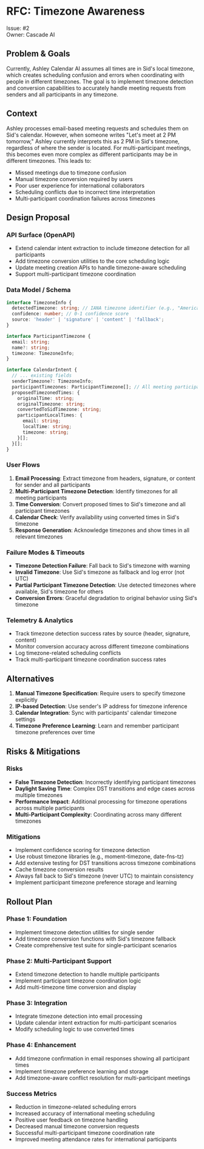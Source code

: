 # RFC: Timezone Awareness

Issue: #2  
Owner: Cascade AI

## Problem & Goals

Currently, Ashley Calendar AI assumes all times are in Sid's local timezone, which creates scheduling confusion and errors when coordinating with people in different timezones. The goal is to implement timezone detection and conversion capabilities to accurately handle meeting requests from senders and all participants in any timezone.

## Context

Ashley processes email-based meeting requests and schedules them on Sid's calendar. However, when someone writes "Let's meet at 2 PM tomorrow," Ashley currently interprets this as 2 PM in Sid's timezone, regardless of where the sender is located. For multi-participant meetings, this becomes even more complex as different participants may be in different timezones. This leads to:

- Missed meetings due to timezone confusion
- Manual timezone conversion required by users
- Poor user experience for international collaborators
- Scheduling conflicts due to incorrect time interpretation
- Multi-participant coordination failures across timezones

## Design Proposal

### API Surface (OpenAPI)
- Extend calendar intent extraction to include timezone detection for all participants
- Add timezone conversion utilities to the core scheduling logic
- Update meeting creation APIs to handle timezone-aware scheduling
- Support multi-participant timezone coordination

### Data Model / Schema
```typescript
interface TimezoneInfo {
  detectedTimezone: string; // IANA timezone identifier (e.g., "America/New_York")
  confidence: number; // 0-1 confidence score
  source: 'header' | 'signature' | 'content' | 'fallback';
}

interface ParticipantTimezone {
  email: string;
  name?: string;
  timezone: TimezoneInfo;
}

interface CalendarIntent {
  // ... existing fields
  senderTimezone?: TimezoneInfo;
  participantTimezones: ParticipantTimezone[]; // All meeting participants and their timezones
  proposedTimezonedTimes: {
    originalTime: string;
    originalTimezone: string;
    convertedToSidTimezone: string;
    participantLocalTimes: {
      email: string;
      localTime: string;
      timezone: string;
    }[];
  }[];
}
```

### User Flows
1. **Email Processing**: Extract timezone from headers, signature, or content for sender and all participants
2. **Multi-Participant Timezone Detection**: Identify timezones for all meeting participants
3. **Time Conversion**: Convert proposed times to Sid's timezone and all participant timezones
4. **Calendar Check**: Verify availability using converted times in Sid's timezone
5. **Response Generation**: Acknowledge timezones and show times in all relevant timezones

### Failure Modes & Timeouts
- **Timezone Detection Failure**: Fall back to Sid's timezone with warning
- **Invalid Timezone**: Use Sid's timezone as fallback and log error (not UTC)
- **Partial Participant Timezone Detection**: Use detected timezones where available, Sid's timezone for others
- **Conversion Errors**: Graceful degradation to original behavior using Sid's timezone

### Telemetry & Analytics
- Track timezone detection success rates by source (header, signature, content)
- Monitor conversion accuracy across different timezone combinations
- Log timezone-related scheduling conflicts
- Track multi-participant timezone coordination success rates

## Alternatives

1. **Manual Timezone Specification**: Require users to specify timezone explicitly
2. **IP-based Detection**: Use sender's IP address for timezone inference
3. **Calendar Integration**: Sync with participants' calendar timezone settings
4. **Timezone Preference Learning**: Learn and remember participant timezone preferences over time

## Risks & Mitigations

### Risks
- **False Timezone Detection**: Incorrectly identifying participant timezones
- **Daylight Saving Time**: Complex DST transitions and edge cases across multiple timezones
- **Performance Impact**: Additional processing for timezone operations across multiple participants
- **Multi-Participant Complexity**: Coordinating across many different timezones

### Mitigations
- Implement confidence scoring for timezone detection
- Use robust timezone libraries (e.g., moment-timezone, date-fns-tz)
- Add extensive testing for DST transitions across timezone combinations
- Cache timezone conversion results
- Always fall back to Sid's timezone (never UTC) to maintain consistency
- Implement participant timezone preference storage and learning

## Rollout Plan

### Phase 1: Foundation
- Implement timezone detection utilities for single sender
- Add timezone conversion functions with Sid's timezone fallback
- Create comprehensive test suite for single-participant scenarios

### Phase 2: Multi-Participant Support
- Extend timezone detection to handle multiple participants
- Implement participant timezone coordination logic
- Add multi-timezone time conversion and display

### Phase 3: Integration
- Integrate timezone detection into email processing
- Update calendar intent extraction for multi-participant scenarios
- Modify scheduling logic to use converted times

### Phase 4: Enhancement
- Add timezone confirmation in email responses showing all participant times
- Implement timezone preference learning and storage
- Add timezone-aware conflict resolution for multi-participant meetings

### Success Metrics
- Reduction in timezone-related scheduling errors
- Increased accuracy of international meeting scheduling
- Positive user feedback on timezone handling
- Decreased manual timezone conversion requests
- Successful multi-participant timezone coordination rate
- Improved meeting attendance rates for international participants